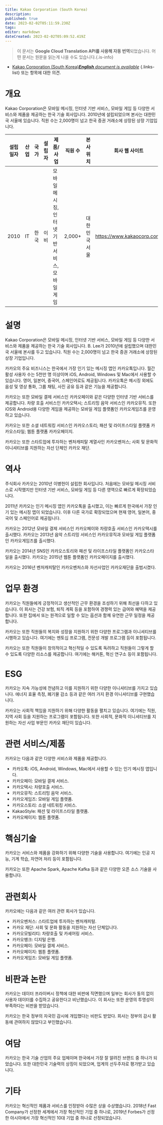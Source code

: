 ```yaml
---
title: Kakao Corporation (South Korea)
description: 
published: true
date: 2023-02-02T05:11:59.230Z
tags: 
editor: markdown
dateCreated: 2023-02-02T05:09:52.419Z
---
```


> 이 문서는 **Google Cloud Translation API를 사용해 자동 번역**되었습니다.
어떤 문서는 원문을 읽는게 나을 수도 있습니다.{.is-info}



- [Kakao Corporation (South Korea)***English** document is available*](/en/Knowledge-base/Dictionary/Company/kakao-corporation-south-korea)
{.links-list}
 또는 항목에 대한 의견.

# 개요

Kakao Corporation은 모바일 메시징, 인터넷 기반 서비스, 모바일 게임 등 다양한 서비스와 제품을 제공하는 한국 기술 회사입니다. 2010년에 설립되었으며 본사는 대한민국 서울에 있습니다. 직원 수는 2,000명이 넘고 한국 증권 거래소에 상장된 상장 기업입니다.

| 설립일자 | 산업 | 국가 | 설립자 | 제품/사업 | 직원 수 | 본사 위치 | 회사 웹 사이트
|--|-------|-------|-------|-|---|----------|----------------------|
| 2010 | IT | 한국 | 이비 | 모바일 메시징, 인터넷 기반 서비스, 모바일 게임 | 2,000+ | 대한민국 서울 | https://www.kakaocorp.com/

# 설명

Kakao Corporation은 모바일 메시징, 인터넷 기반 서비스, 모바일 게임 등 다양한 서비스와 제품을 제공하는 한국 기술 회사입니다. B. Lee가 2010년에 설립했으며 대한민국 서울에 본사를 두고 있습니다. 직원 수는 2,000명이 넘고 한국 증권 거래소에 상장된 상장 기업입니다.

카카오의 주요 비즈니스는 한국에서 가장 인기 있는 메시징 앱인 카카오톡입니다. 월간 활성 사용자 수는 5천만 명 이상이며 iOS, Android, Windows 및 Mac에서 사용할 수 있습니다. 영어, 일본어, 중국어, 스페인어로도 제공됩니다. 카카오톡은 메시징 외에도 음성 및 영상 통화, 그룹 채팅, 사진 공유 등과 같은 기능을 제공합니다.

카카오는 또한 모바일 결제 서비스인 카카오페이와 같은 다양한 인터넷 기반 서비스를 제공합니다. 차량 호출 서비스인 카카오택시; 스트리밍 음악 서비스인 카카오뮤직. 또한 iOS와 Android용 다양한 게임을 제공하는 모바일 게임 플랫폼인 카카오게임즈를 운영하고 있습니다.

카카오는 또한 소셜 네트워킹 서비스인 카카오스토리; 패션 및 라이프스타일 플랫폼 카카오스타일; 웹툰 플랫폼 카카오페이지.

카카오는 또한 스타트업에 투자하는 벤처캐피탈 계열사인 카카오벤처스; 사회 및 문화적 이니셔티브를 지원하는 자선 단체인 카카오 재단.

# 역사

주식회사 카카오는 2010년 이병헌이 설립한 회사입니다. 처음에는 모바일 메시징 서비스로 시작했지만 인터넷 기반 서비스, 모바일 게임 등 다른 영역으로 빠르게 확장되었습니다.

2011년 카카오는 인기 메시징 앱인 카카오톡을 출시했고, 이는 빠르게 한국에서 가장 인기 있는 메시징 앱이 되었습니다. 이후 다른 국가로 확장되었으며 현재 영어, 일본어, 중국어 및 스페인어로 제공됩니다.

카카오는 2012년 모바일 결제 서비스인 카카오페이와 차량호출 서비스인 카카오택시를 출시했다. 카카오는 2013년 음악 스트리밍 서비스인 카카오뮤직과 모바일 게임 플랫폼인 카카오게임즈를 출시했다.

카카오는 2014년 SNS인 카카오스토리와 패션 및 라이프스타일 플랫폼인 카카오스타일을 출시했다. 카카오는 2015년 웹툰 플랫폼인 카카오페이지를 출시했다.

카카오는 2016년 벤처캐피탈인 카카오벤처스와 자선사업인 카카오재단을 출범시켰다.

# 업무 환경

카카오는 직원들에게 긍정적이고 생산적인 근무 환경을 조성하기 위해 최선을 다하고 있습니다. 이 회사는 건강 보험, 퇴직 계획 등을 포함하여 경쟁력 있는 급여와 혜택을 제공합니다. 또한 집에서 또는 원격으로 일할 수 있는 옵션과 함께 유연한 근무 일정을 제공합니다.

카카오는 또한 직원들의 복지와 성장을 지원하기 위한 다양한 프로그램과 이니셔티브를 시행하고 있습니다. 여기에는 멘토십 프로그램, 전문성 개발 프로그램 등이 포함됩니다.

카카오는 또한 직원들이 창의적이고 혁신적일 수 있도록 독려하고 직원들이 그렇게 할 수 있도록 다양한 리소스를 제공합니다. 여기에는 해커톤, 혁신 연구소 등이 포함됩니다.

# ESG

카카오는 지속 가능성에 전념하고 이를 지원하기 위한 다양한 이니셔티브를 가지고 있습니다. 에너지 효율 측정, 폐기물 감소 등과 같은 여러 가지 환경 이니셔티브를 구현했습니다.

카카오는 사회적 책임을 지원하기 위해 다양한 활동을 펼치고 있습니다. 여기에는 직원, 지역 사회 등을 지원하는 프로그램이 포함됩니다. 또한 사회적, 문화적 이니셔티브를 지원하는 자선 사업 부문인 카카오 재단이 있습니다.

# 관련 서비스/제품

카카오는 다음과 같은 다양한 서비스와 제품을 제공합니다.

- 카카오톡: iOS, Android, Windows, Mac에서 사용할 수 있는 인기 메시징 앱입니다.
- 카카오페이: 모바일 결제 서비스.
- 카카오택시: 차량호출 서비스.
- 카카오뮤직: 스트리밍 음악 서비스.
- 카카오게임즈: 모바일 게임 플랫폼.
- 카카오스토리: 소셜 네트워킹 서비스.
- KakaoStyle: 패션 및 라이프스타일 플랫폼.
- 카카오페이지: 웹툰 플랫폼.

# 핵심기술

카카오는 서비스와 제품을 강화하기 위해 다양한 기술을 사용합니다. 여기에는 인공 지능, 기계 학습, 자연어 처리 등이 포함됩니다.

카카오는 또한 Apache Spark, Apache Kafka 등과 같은 다양한 오픈 소스 기술을 사용합니다.

# 관련회사

카카오에는 다음과 같은 여러 관련 회사가 있습니다.

- 카카오벤처스: 스타트업에 투자하는 벤처캐피털.
- 카카오 재단: 사회 및 문화 활동을 지원하는 자선 단체입니다.
- 카카오모빌리티: 차량호출 및 카셰어링 서비스.
- 카카오뱅크: 디지털 은행.
- 카카오페이: 모바일 결제 서비스.
- 카카오페이지: 웹툰 플랫폼.
- 카카오게임즈: 모바일 게임 플랫폼.

# 비판과 논란

카카오는 데이터 프라이버시 정책에 대한 비판에 직면했으며 일부는 회사가 동의 없이 사용자 데이터를 수집하고 공유한다고 비난했습니다. 이 회사는 또한 운영의 투명성이 부족하다는 비판을 받았습니다.

카카오는 한국 정부의 자국민 감시에 개입했다는 비판도 받았다. 회사는 정부의 감시 활동에 관여하지 않았다고 부인했습니다.

# 여담

카카오는 한국 기술 산업의 주요 업체이며 한국에서 가장 잘 알려진 브랜드 중 하나가 되었습니다. 또한 대한민국 기술력의 상징이 되었으며, 업계의 선두주자로 평가받고 있습니다.

# 기타

카카오는 혁신적인 제품과 서비스를 인정받아 수많은 상을 수상했습니다. 2018년 Fast Company가 선정한 세계에서 가장 혁신적인 기업 중 하나로, 2019년 Forbes가 선정한 아시아에서 가장 혁신적인 10대 기업 중 하나로 선정되었습니다.